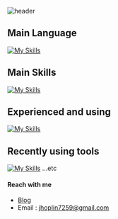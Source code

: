 ![header](https://capsule-render.vercel.app/api?type=wave&color=auto&height=300&section=header&text=Hoplin%20&fontSize=90)


## Main Language
[![My Skills](https://skills.thijs.gg/icons?i=js,nodejs,ts,py,java)](https://skills.thijs.gg)

## Main Skills
[![My Skills](https://skills.thijs.gg/icons?i=express,nestjs,spring,redis,mysql,mongodb,nginx,kubernetes,docker,git,aws,gcp,jest)](https://skills.thijs.gg)
## Experienced and using
[![My Skills](https://skills.thijs.gg/icons?i=bash,c,cmake,html,css,jquery,bootstrap,regex,django,fastapi,flask,go,gradle,grafana,graphql,postgres,jenkins,kotlin,laravel,latex,matlab,php,qt,react,swift,tensorflow,webpack,babel)](https://skills.thijs.gg)
## Recently using tools
[![My Skills](https://skills.thijs.gg/icons?i=arduino,raspberrypi,discord,vim,neovim,postman,vscode,idea,figma)](https://skills.thijs.gg) ...etc

#### Reach with me
- [Blog](https://velog.io/@hoplin)
- Email : jhoplin7259@gmail.com
